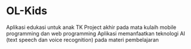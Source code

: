 # OL-Kids
Aplikasi edukasi untuk anak TK
Project akhir pada mata kulaih mobile programming dan web programming
Aplikasi memanfaatkan teknologi AI (text speech dan voice recognition) pada materi pembelajaran

